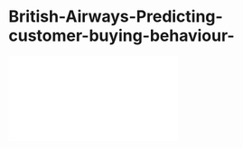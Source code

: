 # British-Airways-Predicting-customer-buying-behaviour-


![Summary Slide](Booking_Prediction_Summary_Slide.pdf)